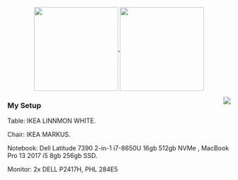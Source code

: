 <p align=center>
  <a href="https://github.com/anuraghazra/github-readme-stats" title="Go to Source">
    <img height=190 align="center" src="https://github-readme-stats.vercel.app/api?username=painhardcore&count_private=true&theme=buefy">
  </a>
  <a href="https://github.com/anuraghazra/github-readme-stats">
  <img height=190 align="center" src="https://github-readme-stats.vercel.app/api/top-langs/?username=painhardcore&hide=javascript,html,css&theme=buefy" />
  </a>
</p>
<a href="https://spotify-github-profile.vercel.app/api/view?uid=eqbsst4pmrlxtv3eyb5foawp1&redirect=true" title="Go to Spotify">
  <img  align="right" src="https://spotify-github-profile.vercel.app/api/view?uid=eqbsst4pmrlxtv3eyb5foawp1&cover_image=true&theme=default">
</a>




### My Setup

Table: IKEA LINNMON WHITE.

Chair: IKEA MARKUS. 

Notebook: Dell Latitude 7390 2-in-1 i7-8650U 16gb 512gb NVMe , MacBook Pro 13 2017 i5 8gb 256gb SSD.

Monitor: 2x DELL P2417H, PHL 284E5
<!--
**painhardcore/painhardcore** is a ✨ _special_ ✨ repository because its `README.md` (this file) appears on your GitHub profile.

Here are some ideas to get you started:

- 🔭 I’m currently working on ...
- 🌱 I’m currently learning ...
- 👯 I’m looking to collaborate on ...
- 🤔 I’m looking for help with ...
- 💬 Ask me about ...
- 📫 How to reach me: ...
- 😄 Pronouns: ...
- ⚡ Fun fact: ...
-->
